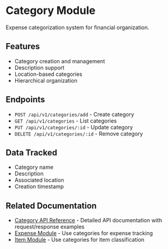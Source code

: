 # Category Module

Expense categorization system for financial organization.

## Features

- Category creation and management
- Description support
- Location-based categories
- Hierarchical organization

## Endpoints

- `POST /api/v1/categories/add` - Create category
- `GET /api/v1/categories` - List categories
- `PUT /api/v1/categories/:id` - Update category
- `DELETE /api/v1/categories/:id` - Remove category

## Data Tracked

- Category name
- Description
- Associated location
- Creation timestamp

## Related Documentation

- [Category API Reference](../api/category.md) - Detailed API documentation with request/response examples
- [Expense Module](./expense.md) - Use categories for expense tracking
- [Item Module](./item.md) - Use categories for item classification
